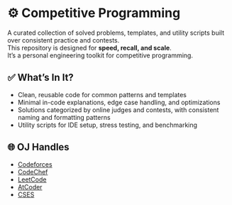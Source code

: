 # ⚙️ Competitive Programming

A curated collection of solved problems, templates, and utility scripts built over consistent practice and contests.  
This repository is designed for **speed, recall, and scale**.  
It’s a personal engineering toolkit for competitive programming.  

  
## ✅ What’s In It?

- Clean, reusable code for common patterns and templates  
- Minimal in-code explanations, edge case handling, and optimizations  
- Solutions categorized by online judges and contests, with consistent naming and formatting patterns  
- Utility scripts for IDE setup, stress testing, and benchmarking  


## 🌐 OJ Handles

- [Codeforces](https://codeforces.com/profile/arpanjha234)
- [CodeChef](https://www.codechef.com/users/arpanjha234)
- [LeetCode](https://leetcode.com/arpanjha234)
- [AtCoder](https://atcoder.jp/users/arpanjha234)
- [CSES](https://cses.fi/problemset/user/166271/)
